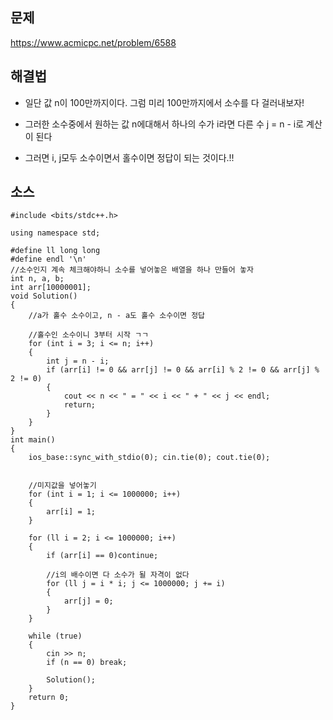 ## 문제

https://www.acmicpc.net/problem/6588

## 해결법


- 일단 값 n이 100만까지이다. 그럼 미리 100만까지에서 소수를 다 걸러내보자!

- 그러한 소수중에서 원하는 값 n에대해서 하나의 수가 i라면 다른 수 j = n - i로 계산이 된다

- 그러면 i, j모두 소수이면서 홀수이면 정답이 되는 것이다.!!
## 소스 

````
#include <bits/stdc++.h>

using namespace std;

#define ll long long
#define endl '\n'
//소수인지 계속 체크해야하니 소수를 넣어놓은 배열을 하나 만들어 놓자 
int n, a, b;
int arr[10000001];
void Solution()
{
	//a가 홀수 소수이고, n - a도 홀수 소수이면 정답 

	//홀수인 소수이니 3부터 시작 ㄱㄱ 
	for (int i = 3; i <= n; i++)
	{
		int j = n - i;
		if (arr[i] != 0 && arr[j] != 0 && arr[i] % 2 != 0 && arr[j] % 2 != 0)
		{
			cout << n << " = " << i << " + " << j << endl;
			return;
		}
	}
}
int main()
{
	ios_base::sync_with_stdio(0); cin.tie(0); cout.tie(0);


	//미지값을 넣어놓기 
	for (int i = 1; i <= 1000000; i++)
	{
		arr[i] = 1;
	}

	for (ll i = 2; i <= 1000000; i++)
	{
		if (arr[i] == 0)continue;

		//i의 배수이면 다 소수가 될 자격이 없다 
		for (ll j = i * i; j <= 1000000; j += i)
		{
			arr[j] = 0;
		}
	}

	while (true)
	{
		cin >> n;
		if (n == 0) break;

		Solution();
	}
	return 0;
}
````